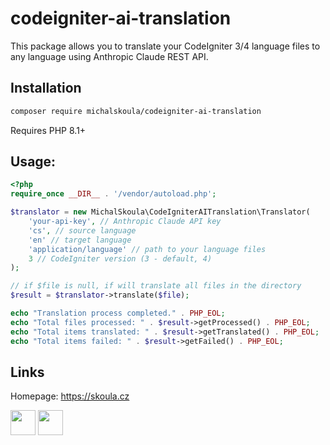 # codeigniter-ai-translation

This package allows you to translate your CodeIgniter 3/4 language files to any language using Anthropic Claude REST API.

## Installation

```bash
composer require michalskoula/codeigniter-ai-translation
```

Requires PHP 8.1+

## Usage:

```php
<?php
require_once __DIR__ . '/vendor/autoload.php';

$translator = new MichalSkoula\CodeIgniterAITranslation\Translator(
    'your-api-key', // Anthropic Claude API key
    'cs', // source language
    'en' // target language
    'application/language' // path to your language files
    3 // CodeIgniter version (3 - default, 4)
);

// if $file is null, if will translate all files in the directory
$result = $translator->translate($file);

echo "Translation process completed." . PHP_EOL;
echo "Total files processed: " . $result->getProcessed() . PHP_EOL;
echo "Total items translated: " . $result->getTranslated() . PHP_EOL;
echo "Total items failed: " . $result->getFailed() . PHP_EOL;
```

## Links

Homepage: https://skoula.cz

<a href="https://www.buymeacoffee.com/mskoula"><img src="https://www.buymeacoffee.com/assets/img/guidelines/download-assets-sm-1.svg" height="40"></a>
<a href="https://paypal.me/truehipstercz?country.x=CZ&locale.x=en_US"><img src="https://raw.githubusercontent.com/andreostrovsky/donate-with-paypal/master/blue.svg" height="40"></a>
